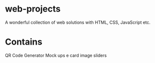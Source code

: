 # web-projects
A wonderful collection of web solutions with HTML, CSS, JavaScript etc.

# Contains
QR Code Generator 
Mock ups
e card
image sliders
